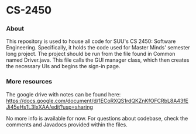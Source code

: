 # CS-2450

### About

This repository is used to house all code for SUU's CS 2450: Software Engineering. Specifically, it holds the code used for Master Minds' semester long project. The project should be run from the file found in Common named Driver.java. This file calls the GUI manager class, which then creates the necessary UIs and begins the sign-in page.

### More resources

The google drive with notes can be found here: https://docs.google.com/document/d/1ECoRXQS1rdQKZnKfOFCRbL8A43fEJi45eHs1L3IxXAA/edit?usp=sharing

No more info is available for now. For questions about codebase, check the comments and Javadocs provided within the files.
